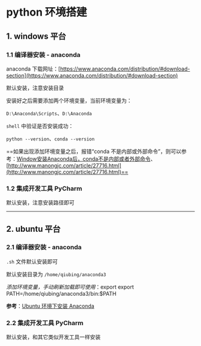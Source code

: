# python 环境搭建

## 1. windows 平台

### 1.1 编译器安装 - anaconda

anaconda 下载网址：[https://www.anaconda.com/distribution/#download-section](https://www.anaconda.com/distribution/#download-section)

默认安装，注意安装目录

安装好之后需要添加两个环境变量，当前环境变量为：

`D:\Anaconda\Scripts`、`D:\Anaconda`

`shell` 中验证是否安装成功：

`python --version`、`conda --version`

==如果出现添加环境变量之后，报错“conda 不是内部或外部命令”，则可以参考：[Window安装Anaconda后，conda不是内部或者外部命令](https://blog.csdn.net/u011361880/article/details/75294226)、[http://www.manongjc.com/article/27716.html](http://www.manongjc.com/article/27716.html)==

### 1.2 集成开发工具 PyCharm

默认安装，注意安装路径即可

---

## 2. ubuntu 平台

### 2.1 编译器安装 - anaconda

`.sh` 文件默认安装即可

默认安装目录为 `/home/qiubing/anaconda3`

*添加环境变量，手动刷新加载即可使用*：export export PATH=/home/qiubing/anaconda3/bin:$PATH

**参考**：[Ubuntu 环境下安装 Anaconda](https://www.jianshu.com/p/895bcd4430c9)

### 2.2 集成开发工具 PyCharm

默认安装，和其它类似开发工具一样安装